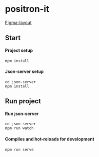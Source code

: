 # positron-it

[Figma-layout](https://www.figma.com/file/KFWCiGfveABlTLXI1gYEDw/%D0%A2%D0%B5%D1%81%D1%82%D0%BE%D0%B2%D0%BE%D0%B5-Vue?node-id=0%3A1)

## Start

#### Project setup
```
npm install
```
#### Json-server setup
```
cd json-server
npm install
```
## Run project

#### Run json-server
```
cd json-server
npm run watch
```
#### Compiles and hot-reloads for development
```
npm run serve
```
